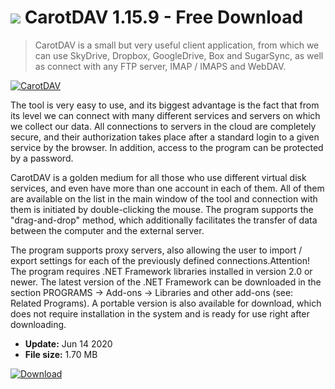# ![](https://cdn.softexe.net/static/icon/7/carotdav-9890.png) CarotDAV 1.15.9 - Free Download

> CarotDAV is a small but very useful client application, from which we can use SkyDrive, Dropbox, GoogleDrive, Box and SugarSync, as well as connect with any FTP server, IMAP / IMAPS and WebDAV.

[![CarotDAV](https://gallery.dpcdn.pl/imgc/Tools/11661/g_-_420x350_1.5_-_x20121204204604_00.png)](https://softexe.net/win/internet/cloud-storage/carotdav:ahaR.html)

The tool is very easy to use, and its biggest advantage is the fact that from its level we can connect with many different services and servers on which we collect our data. All connections to servers in the cloud are completely secure, and their authorization takes place after a standard login to a given service by the browser. In addition, access to the program can be protected by a password.
 
 CarotDAV is a golden medium for all those who use different virtual disk services, and even have more than one account in each of them. All of them are available on the list in the main window of the tool and connection with them is initiated by double-clicking the mouse. The program supports the "drag-and-drop" method, which additionally facilitates the transfer of data between the computer and the external server.
 
 The program supports proxy servers, also allowing the user to import / export settings for each of the previously defined connections.Attention!
 The program requires .NET Framework libraries installed in version 2.0 or newer. The latest version of the .NET Framework can be downloaded in the section PROGRAMS -&gt; Add-ons -&gt; Libraries and other add-ons (see: Related Programs).
 A portable version is also available for download, which does not require installation in the system and is ready for use right after downloading.


- **Update:** Jun 14 2020
- **File size:** 1.70 MB

[![Download](https://cdn.softexe.net/static/img/download.png)](https://softexe.net/win/internet/cloud-storage/carotdav:ahaR.html)

